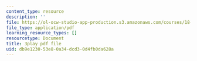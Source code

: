 ```yaml
---
content_type: resource
description: ''
file: https://ol-ocw-studio-app-production.s3.amazonaws.com/courses/18-03sc-differential-equations-fall-2011/db9e123053e80a34dcd30d4fb0da628a_vP-oRQqmeg4.pdf
file_type: application/pdf
learning_resource_types: []
resourcetype: Document
title: 3play pdf file
uid: db9e1230-53e8-0a34-dcd3-0d4fb0da628a
---
```

